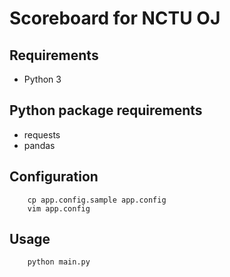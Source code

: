 # Scoreboard for NCTU OJ

## Requirements
- Python 3

## Python package requirements
- requests
- pandas

## Configuration
```bash=
    cp app.config.sample app.config
    vim app.config
```

## Usage
```bash=
    python main.py
```